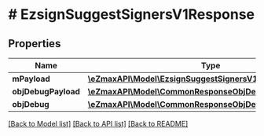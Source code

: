 # # EzsignSuggestSignersV1Response

## Properties

Name | Type | Description | Notes
------------ | ------------- | ------------- | -------------
**mPayload** | [**\eZmaxAPI\Model\EzsignSuggestSignersV1ResponseMPayload**](EzsignSuggestSignersV1ResponseMPayload.md) |  |
**objDebugPayload** | [**\eZmaxAPI\Model\CommonResponseObjDebugPayload**](CommonResponseObjDebugPayload.md) |  | [optional]
**objDebug** | [**\eZmaxAPI\Model\CommonResponseObjDebug**](CommonResponseObjDebug.md) |  | [optional]

[[Back to Model list]](../../README.md#models) [[Back to API list]](../../README.md#endpoints) [[Back to README]](../../README.md)
